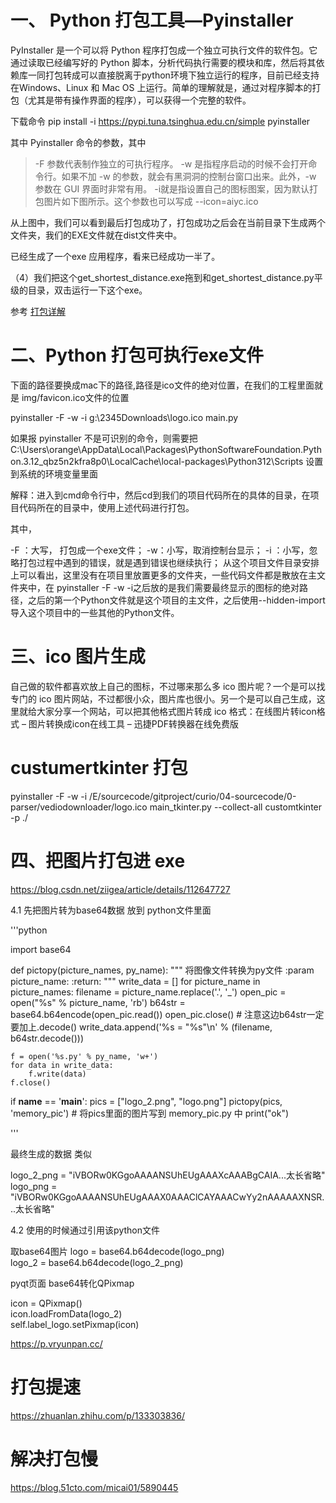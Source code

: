 # 一、 Python 打包工具—Pyinstaller
PyInstaller 是一个可以将 Python 程序打包成一个独立可执行文件的软件包。它通过读取已经编写好的 Python 脚本，分析代码执行需要的模块和库，然后将其依赖库一同打包转成可以直接脱离于python环境下独立运行的程序，目前已经支持 在Windows、Linux 和 Mac OS 上运行。简单的理解就是，通过对程序脚本的打包（尤其是带有操作界面的程序），可以获得一个完整的软件。

下载命令
pip install -i https://pypi.tuna.tsinghua.edu.cn/simple pyinstaller

其中 Pyinstaller 命令的参数，其中

>-F 参数代表制作独立的可执行程序。
>-w 是指程序启动的时候不会打开命令行。如果不加 -w 的参数，就会有黑洞洞的控制台窗口出来。此外，-w 参数在 GUI 界面时非常有用。
>-i就是指设置自己的图标图案，因为默认打包图片如下图所示。这个参数也可以写成 --icon=aiyc.ico

从上图中，我们可以看到最后打包成功了，打包成功之后会在当前目录下生成两个文件夹，我们的EXE文件就在dist文件夹中。

已经生成了一个exe 应用程序，看来已经成功一半了。

（4）我们把这个get_shortest_distance.exe拖到和get_shortest_distance.py平级的目录，双击运行一下这个exe。

参考  [打包详解](https://www.cnblogs.com/qhu-hjx/p/13036551.html)

# 二、Python 打包可执行exe文件

下面的路径要换成mac下的路径,路径是ico文件的绝对位置，在我们的工程里面就是 img/favicon.ico文件的位置

pyinstaller -F -w -i g:\2345Downloads\logo.ico main.py          

如果报 pyinstaller 不是可识别的命令，则需要把  C:\Users\orange\AppData\Local\Packages\PythonSoftwareFoundation.Python.3.12_qbz5n2kfra8p0\LocalCache\local-packages\Python312\Scripts  设置到系统的环境变量里面

解释：进入到cmd命令行中，然后cd到我们的项目代码所在的具体的目录，在项目代码所在的目录中，使用上述代码进行打包。

其中，

-F ：大写，  打包成一个exe文件；
-w：小写，取消控制台显示；
-i  ：小写，忽略打包过程中遇到的错误，就是遇到错误也继续执行；
从这个项目文件目录安排上可以看出，这里没有在项目里放置更多的文件夹，一些代码文件都是散放在主文件夹中，在 pyinstaller -F -w -i之后放的是我们需要最终显示的图标的绝对路径，之后的第一个Python文件就是这个项目的主文件，之后使用--hidden-import导入这个项目中的一些其他的Python文件。

# 三、ico 图片生成
自己做的软件都喜欢放上自己的图标，不过哪来那么多 ico 图片呢？一个是可以找专门的 ico 图片网站，不过都很小众，图片库也很小。另一个是可以自己生成，这里就给大家分享一个网站，可以把其他格式图片转成 ico 格式：在线图片转icon格式 – 图片转换成icon在线工具 – 迅捷PDF转换器在线免费版

# custumertkinter 打包

pyinstaller -F -w -i  /E/sourcecode/gitproject/curio/04-sourcecode/0-parser/vediodownloader/logo.ico  main_tkinter.py --collect-all customtkinter -p ./


#  四、把图片打包进  exe 
   https://blog.csdn.net/ziigea/article/details/112647727

  4.1 先把图片转为base64数据 放到 python文件里面

'''python

import base64

def pictopy(picture_names, py_name):
    """
    将图像文件转换为py文件
    :param picture_name:
    :return:
    """
    write_data = []
    for picture_name in picture_names:
        filename = picture_name.replace('.', '_')
        open_pic = open("%s" % picture_name, 'rb')
        b64str = base64.b64encode(open_pic.read())
        open_pic.close()
        # 注意这边b64str一定要加上.decode()
        write_data.append('%s = "%s"\n' % (filename, b64str.decode()))

    f = open('%s.py' % py_name, 'w+')
    for data in write_data:
        f.write(data)
    f.close()


if __name__ == '__main__':
    pics = ["logo_2.png", "logo.png"]
    pictopy(pics, 'memory_pic')  # 将pics里面的图片写到 memory_pic.py 中
    print("ok")

'''

最终生成的数据  类似

logo_2_png = "iVBORw0KGgoAAAANSUhEUgAAAXcAAABgCAIA...太长省略"
logo_png = "iVBORw0KGgoAAAANSUhEUgAAAX0AAAClCAYAAACwYy2nAAAAAXNSR...太长省略"

4.2 使用的时候通过引用该python文件

取base64图片
logo = base64.b64decode(logo_png)<br>
logo_2 = base64.b64decode(logo_2_png)<br>

pyqt页面  base64转化QPixmap<br>

icon = QPixmap() <br>
icon.loadFromData(logo_2)<br>
self.label_logo.setPixmap(icon)

https://p.vryunpan.cc/

# 打包提速 
https://zhuanlan.zhihu.com/p/133303836/
# 解决打包慢
https://blog.51cto.com/micai01/5890445

